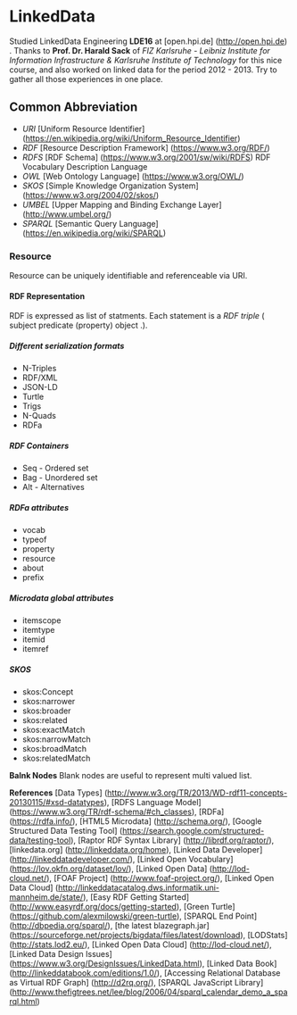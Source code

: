 # LinkedData
Studied LinkedData Engineering __LDE16__ at [open.hpi.de] (http://open.hpi.de) . Thanks to __Prof. Dr. Harald Sack__ of _FIZ Karlsruhe - Leibniz Institute for Information Infrastructure & Karlsruhe Institute of Technology_ for this nice course,  and also worked on linked data for the period 2012 - 2013. Try to gather all those experiences in one place.

## Common Abbreviation
* _URI_ [Uniform Resource Identifier] (https://en.wikipedia.org/wiki/Uniform_Resource_Identifier)
* _RDF_ [Resource Description Framework] (https://www.w3.org/RDF/) 
* _RDFS_ [RDF Schema] (https://www.w3.org/2001/sw/wiki/RDFS) RDF Vocabulary Description Language
* _OWL_ [Web Ontology Language] (https://www.w3.org/OWL/)
* _SKOS_ [Simple Knowledge Organization System] (https://www.w3.org/2004/02/skos/)
* _UMBEL_ [Upper Mapping and Binding Exchange Layer] (http://www.umbel.org/)
* _SPARQL_ [Semantic Query Language] (https://en.wikipedia.org/wiki/SPARQL)

### Resource
Resource can be uniquely identifiable and referenceable via URI.

#### RDF Representation
RDF is expressed as list of statments. Each statement is a _RDF triple_ ( subject predicate (property) object .).

##### Different serialization formats
* N-Triples
* RDF/XML
* JSON-LD
* Turtle
* Trigs
* N-Quads
* RDFa

##### RDF Containers
* Seq - Ordered set
* Bag - Unordered set
* Alt - Alternatives

##### RDFa attributes
* vocab
* typeof
* property
* resource
* about
* prefix

##### Microdata global attributes
* itemscope
* itemtype
* itemid
* itemref

##### SKOS
* skos:Concept
* skos:narrower
* skos:broader
* skos:related
* skos:exactMatch
* skos:narrowMatch
* skos:broadMatch
* skos:relatedMatch


__Balnk Nodes__
Blank nodes are useful to represent multi valued list.

__References__
[Data Types] (http://www.w3.org/TR/2013/WD-rdf11-concepts-20130115/#xsd-datatypes),
[RDFS Language Model] (https://www.w3.org/TR/rdf-schema/#ch_classes),
[RDFa] (https://rdfa.info/),
[HTML5 Microdata] (http://schema.org/),
[Google Structured Data Testing Tool] (https://search.google.com/structured-data/testing-tool), 
[Raptor RDF Syntax Library] (http://librdf.org/raptor/),
[linkedata.org] (http://linkeddata.org/home),
[Linked Data Developer] (http://linkeddatadeveloper.com/),
[Linked Open Vocabulary] (https://lov.okfn.org/dataset/lov/),
[Linked Open Data] (http://lod-cloud.net/),
[FOAF Project] (http://www.foaf-project.org/),
[Linked Open Data Cloud] (http://linkeddatacatalog.dws.informatik.uni-mannheim.de/state/),
[Easy RDF Getting Started] (http://www.easyrdf.org/docs/getting-started),
[Green Turtle] (https://github.com/alexmilowski/green-turtle),
[SPARQL End Point] (http://dbpedia.org/sparql/),
[the latest blazegraph.jar] (https://sourceforge.net/projects/bigdata/files/latest/download),
[LODStats] (http://stats.lod2.eu/),
[Linked Open Data Cloud] (http://lod-cloud.net/),
[Linked Data Design Issues] (https://www.w3.org/DesignIssues/LinkedData.html),
[Linked Data Book] (http://linkeddatabook.com/editions/1.0/),
[Accessing Relational Database as Virtual RDF Graph] (http://d2rq.org/),
[SPARQL JavaScript Library] (http://www.thefigtrees.net/lee/blog/2006/04/sparql_calendar_demo_a_sparql.html)
